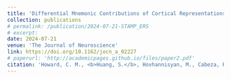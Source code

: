 ```yaml
---
title: 'Differential Mnemonic Contributions of Cortical Representations during Encoding and Retrieval'
collection: publications
# permalink: /publication/2024-07-21-STAMP_ERS
# excerpt: 
date: 2024-07-21
venue: 'The Journal of Neuroscience'
link: https://doi.org/10.1162/jocn_a_02227
# paperurl: 'http://academicpages.github.io/files/paper2.pdf'
citation: 'Howard, C. M., <b>Huang, S.</b>, Hovhannisyan, M., Cabeza, R., Davis, S. W. (in press). Differential Mnemonic Contributions of Cortical Representations during Encoding and Retrieval. <i>Journal of Cognitive Neuroscience</i>, 1-29.'
---
```

